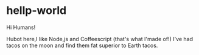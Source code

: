 # hellp-world

Hi Humans!

Hubot here,I like Node,js and Coffeescript (that's what I'made of!)
I've had tacos on the moon and find them fat superior to Earth tacos.

